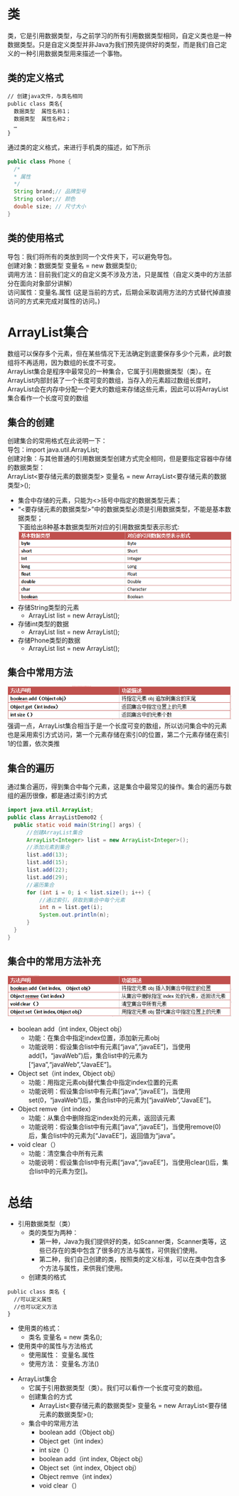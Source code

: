 # 类
  类，它是引用数据类型，与之前学习的所有引用数据类型相同，自定义类也是一种数据类型。只是自定义类型并非Java为我们预先提供好的类型，而是我们自己定义的一种引用数据类型用来描述一个事物。  
## 类的定义格式
  ```
  // 创建java文件，与类名相同
  public class 类名{
    数据类型  属性名称1；
    数据类型  属性名称2；
    …
  }
  ```  
  通过类的定义格式，来进行手机类的描述，如下所示  
  ```java
  public class Phone {
    /*
    * 属性
    */
    String brand;// 品牌型号
    String color;// 颜色
    double size; // 尺寸大小
  }
  ```  
## 类的使用格式
  导包：我们将所有的类放到同一个文件夹下，可以避免导包。  
  创建对象：数据类型  变量名 = new 数据类型();  
  调用方法：目前我们定义的自定义类不涉及方法，只是属性（自定义类中的方法部分在面向对象部分讲解）  
  访问属性：变量名.属性 (这是当前的方式，后期会采取调用方法的方式替代掉直接访问的方式来完成对属性的访问。)  
# ArrayList集合
  数组可以保存多个元素，但在某些情况下无法确定到底要保存多少个元素，此时数组将不再适用，因为数组的长度不可变。  
  ArrayList集合是程序中最常见的一种集合，它属于引用数据类型（类）。在ArrayList内部封装了一个长度可变的数组，当存入的元素超过数组长度时，ArrayList会在内存中分配一个更大的数组来存储这些元素，因此可以将ArrayList集合看作一个长度可变的数组  
## 集合的创建
  创建集合的常用格式在此说明一下：  
  导包：import java.util.ArrayList;  
  创建对象：与其他普通的引用数据类型创建方式完全相同，但是要指定容器中存储的数据类型：  
  ArrayList<要存储元素的数据类型> 变量名 = new ArrayList<要存储元素的数据类型>();  
  * 集合中存储的元素，只能为<>括号中指定的数据类型元素；
  * “<要存储元素的数据类型>”中的数据类型必须是引用数据类型，不能是基本数据类型；  
  下面给出8种基本数据类型所对应的引用数据类型表示形式:  
  ![text](img/doc0601.png?raw=true)  
  * 存储String类型的元素
    + ArrayList<String> list = new ArrayList<String>();
  * 存储int类型的数据
    + ArrayList<Integer> list = new ArrayList<Integer>(); 
  * 存储Phone类型的数据
    + ArrayList<Phone> list = new ArrayList<Phone>();
## 集合中常用方法
  ![text](img/doc0602.png?raw=true)  
  强调一点，ArrayList集合相当于是一个长度可变的数组，所以访问集合中的元素也是采用索引方式访问，第一个元素存储在索引0的位置，第二个元素存储在索引1的位置，依次类推  
## 集合的遍历
  通过集合遍历，得到集合中每个元素，这是集合中最常见的操作。集合的遍历与数组的遍历很像，都是通过索引的方式  
  ```java
  import java.util.ArrayList;
  public class ArrayListDemo02 {
  	public static void main(String[] args) {
  		//创建ArrayList集合
  		ArrayList<Integer> list = new ArrayList<Integer>();
  		//添加元素到集合
  		list.add(13);
  		list.add(15);
  		list.add(22);
  		list.add(29);
  		//遍历集合
  		for (int i = 0; i < list.size(); i++) {
  			//通过索引，获取到集合中每个元素
  			int n = list.get(i);
  			System.out.println(n);
  		}
  	}
  }
  ```  
## 集合中的常用方法补充
  ![text](img/doc0603.png?raw=true)  
  * boolean add（int index,  Object obj）
    + 功能：在集合中指定index位置，添加新元素obj
    + 功能说明：假设集合list中有元素[“java”,“javaEE”]，当使用add(1，“javaWeb”)后，集合list中的元素为[“java”,“javaWeb”,“JavaEE”]。
  * Object set（int index, Object obj）
    + 功能：用指定元素obj替代集合中指定index位置的元素
    + 功能说明：假设集合list中有元素[“java”,“javaEE”]，当使用set(0，“javaWeb”)后，集合list中的元素为[“javaWeb”,“JavaEE”]。
  * Object remve（int index）
    + 功能：从集合中删除指定index处的元素，返回该元素
    + 功能说明：假设集合list中有元素[“java”,“javaEE”]，当使用remove(0)后，集合list中的元素为[“JavaEE”]，返回值为“java”。
  * void clear（）
    + 功能：清空集合中所有元素
    + 功能说明：假设集合list中有元素[“java”,“javaEE”]，当使用clear()后，集合list中的元素为空[]。  
# 总结
  * 引用数据类型（类）
    + 类的类型为两种：
      - 第一种，Java为我们提供好的类，如Scanner类，Scanner类等，这些已存在的类中包含了很多的方法与属性，可供我们使用。
      - 第二种，我们自己创建的类，按照类的定义标准，可以在类中包含多个方法与属性，来供我们使用。
    + 创建类的格式
  ```
  public class 类名 {
    //可以定义属性
    //也可以定义方法
  }
  ```  
  + 使用类的格式：
    - 类名 变量名 = new 类名();
  + 使用类中的属性与方法格式
    - 使用属性： 变量名.属性
    - 使用方法： 变量名.方法()
  * ArrayList集合
    + 它属于引用数据类型（类）。我们可以看作一个长度可变的数组。
    + 创建集合的方式
      - ArrayList<要存储元素的数据类型> 变量名 = new ArrayList<要存储元素的数据类型>();
    + 集合中的常用方法
      - boolean add（Object obj）
      - Object get（int index）
      - int size（）
      - boolean add（int index,  Object obj）
      - Object set（int index, Object obj）
      - Object remve（int index）
      - void clear（）
